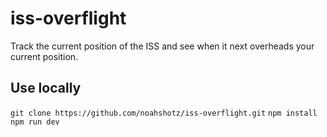 # iss-overflight

Track the current position of the ISS and see when it next overheads your current position.

## Use locally

```git clone https://github.com/noahshotz/iss-overflight.git```
```npm install```
```npm run dev```
